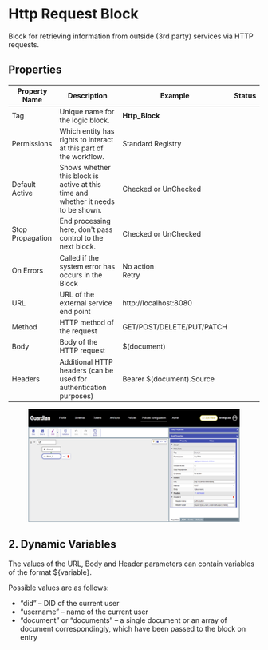 # Http Request Block

Block for retrieving information from outside (3rd party) services via HTTP requests.

## Properties

| Property Name    | Description                                                                       | Example                   | Status |
| ---------------- | --------------------------------------------------------------------------------- | ------------------------- | ------ |
| Tag              | Unique name for the logic block.                                                  | **Http\_Block**           |        |
| Permissions      | Which entity has rights to interact at this part of the workflow.                 | Standard Registry         |        |
| Default Active   | Shows whether this block is active at this time and whether it needs to be shown. | Checked or UnChecked      |        |
| Stop Propagation | End processing here, don't pass control to the next block.                        | Checked or UnChecked      |        |
| On Errors        | Called if the system error has occurs in the Block                                | <p>No action<br>Retry</p> |        |
| URL              | URL of the external service end point                                             | http://localhost:8080     |        |
| Method           | HTTP method of the request                                                        | GET/POST/DELETE/PUT/PATCH |        |
| Body             | Body of the HTTP request                                                          | $(document)               |        |
| Headers          | Additional HTTP headers (can be used for authentication purposes)                 | Bearer $(document).Source |        |

<figure><img src="../../../../../.gitbook/assets/image (1) (4) (1).png" alt=""><figcaption></figcaption></figure>

## 2. Dynamic Variables

The values of the URL, Body and Header parameters can contain variables of the format ${variable}.

Possible values are as follows:

* “did” – DID of the current user
* “username” – name of the current user
* “document” or “documents” – a single document or an array of document correspondingly, which have been passed to the block on entry
